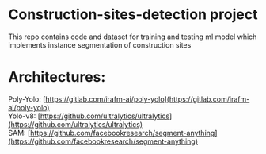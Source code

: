 # Construction-sites-detection project
This repo contains code and dataset for training and testing ml model which implements instance segmentation of construction sites


# Architectures:
Poly-Yolo: [https://gitlab.com/irafm-ai/poly-yolo](https://gitlab.com/irafm-ai/poly-yolo) <br/> 
Yolo-v8: [https://github.com/ultralytics/ultralytics](https://github.com/ultralytics/ultralytics) <br/> 
SAM: [https://github.com/facebookresearch/segment-anything](https://github.com/facebookresearch/segment-anything)
